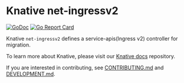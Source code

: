 # Knative net-ingressv2

[![GoDoc](https://godoc.org/knative.dev/net-ingressv2?status.svg)](https://godoc.org/knative.dev/net-ingressv2)
[![Go Report Card](https://goreportcard.com/badge/knative/net-ingressv2)](https://goreportcard.com/report/knative/net-ingressv2)

Knative `net-ingressv2` defines a service-apis(Ingress v2) controller for migration.

To learn more about Knative, please visit our
[Knative docs](https://github.com/knative/docs) repository.

If you are interested in contributing, see [CONTRIBUTING.md](./CONTRIBUTING.md)
and [DEVELOPMENT.md](./DEVELOPMENT.md).
